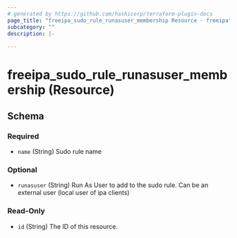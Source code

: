 ```yaml
---
# generated by https://github.com/hashicorp/terraform-plugin-docs
page_title: "freeipa_sudo_rule_runasuser_membership Resource - freeipa"
subcategory: ""
description: |-
  
---
```


# freeipa_sudo_rule_runasuser_membership (Resource)





<!-- schema generated by tfplugindocs -->
## Schema

### Required

- `name` (String) Sudo rule name

### Optional

- `runasuser` (String) Run As User to add to the sudo rule. Can be an external user (local user of ipa clients)

### Read-Only

- `id` (String) The ID of this resource.
